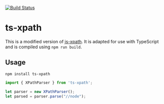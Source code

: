 [![Build Status](https://travis-ci.org/UUDigitalHumanitieslab/ts-xpath.svg?branch=develop)](https://travis-ci.org/UUDigitalHumanitieslab/ts-xpath)

# ts-xpath
This is a modified version of [js-xpath](https://github.com/dimagi/js-xpath). It is adapted for use with TypeScript and is compiled using `npm run build`.

## Usage

```
npm install ts-xpath
```

```typescript
import { XPathParser } from 'ts-xpath';

let parser = new XPathParser();
let parsed = parser.parse("//node");
```
